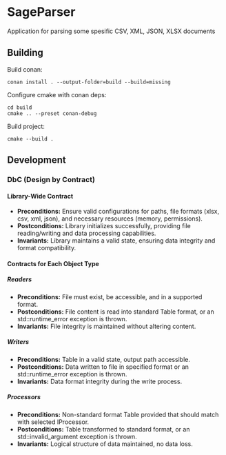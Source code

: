 # SageParser

Application for parsing some spesific CSV, XML, JSON, XLSX documents

## Building 

Build conan:
```
conan install . --output-folder=build --build=missing
```

Configure cmake with conan deps:
```
cd build
cmake .. --preset conan-debug
```

Build project:
```
cmake --build .
```

## Development

### DbC (Design by Contract)

#### Library-Wide Contract
- **Preconditions:** Ensure valid configurations for paths, file formats (xlsx, csv, xml, json), and necessary resources (memory, permissions).
- **Postconditions:** Library initializes successfully, providing file reading/writing and data processing capabilities.
- **Invariants:** Library maintains a valid state, ensuring data integrity and format compatibility.

#### Contracts for Each Object Type

##### Readers
- **Preconditions:** File must exist, be accessible, and in a supported format.
- **Postconditions:** File content is read into standard Table format, or an std::runtime_error exception is thrown.
- **Invariants:** File integrity is maintained without altering content.

##### Writers
- **Preconditions:** Table in a valid state, output path accessible.
- **Postconditions:** Data written to file in specified format or an std::runtime_error exception is thrown.
- **Invariants:** Data format integrity during the write process.

##### Processors
- **Preconditions:** Non-standard format Table provided that should match with selected IProcessor.
- **Postconditions:** Table transformed to standard format, or an std::invalid_argument exception is thrown.
- **Invariants:** Logical structure of data maintained, no data loss.

